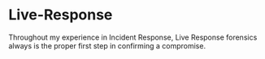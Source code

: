 # Live-Response
Throughout my experience in Incident Response, Live Response forensics always is the proper first step in confirming a compromise.
